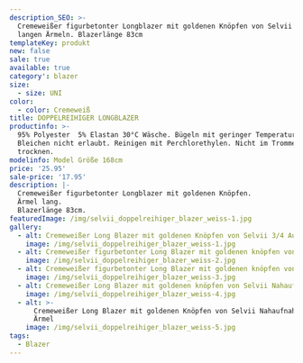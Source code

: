 ```yaml
---
description_SEO: >-
  Cremeweißer figurbetonter Longblazer mit goldenen Knöpfen von Selvii mit
  langen Ärmeln. Blazerlänge 83cm
templateKey: produkt
new: false
sale: true
available: true
category': blazer
size:
  - size: UNI
color:
  - color: Cremeweiß
title: DOPPELREIHIGER LONGBLAZER
productinfo: >-
  95% Polyester  5% Elastan 30°C Wäsche. Bügeln mit geringer Temperatur.
  Bleichen nicht erlaubt. Reinigen mit Perchlorethylen. Nicht im Trommeltrockner
  trocknen.
modelinfo: Model Größe 168cm
price: '25.95'
sale-price: '17.95'
description: |-
  Cremeweißer figurbetonter Longblazer mit goldenen Knöpfen.
  Ärmel lang.
  Blazerlänge 83cm.
featuredImage: /img/selvii_doppelreihiger_blazer_weiss-1.jpg
gallery:
  - alt: Cremeweißer Long Blazer mit goldenen Knöpfen von Selvii 3/4 Aufnahme.
    image: /img/selvii_doppelreihiger_blazer_weiss-1.jpg
  - alt: Cremeweißer figurbetonter Long Blazer mit goldenen knöpfen von Selvii
    image: /img/selvii_doppelreihiger_blazer_weiss-2.jpg
  - alt: Cremeweißer figurbetonter Long Blazer mit goldenen knöpfen von Selvii
    image: /img/selvii_doppelreihiger_blazer_weiss-3.jpg
  - alt: Cremeweißer Long Blazer mit goldenen knöpfen von Selvii Nahaufnahme
    image: /img/selvii_doppelreihiger_blazer_weiss-4.jpg
  - alt: >-
      Cremeweißer Long Blazer mit goldenen Knöpfen von Selvii Nahaufnahme vom
      Ärmel
    image: /img/selvii_doppelreihiger_blazer_weiss-5.jpg
tags:
  - Blazer
---
```


